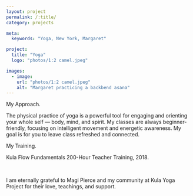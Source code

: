 ```yaml
---
layout: project
permalink: /:title/
category: projects

meta:
  keywords: "Yoga, New York, Margaret"

project:
  title: "Yoga"
  logo: "photos/1:2 camel.jpeg"

images:
  - image:
    url: "photos/1:2 camel.jpeg"
    alt: "Margaret practicing a backbend asana"
---
```

<div>
<p></p>

<span class="h2">My Approach.</span>
<p>The physical practice of yoga is a powerful tool for engaging and orienting your whole self — body, mind, and spirit. My classes are always beginner-friendly, focusing on intelligent movement and energetic awareness. My goal is for you to leave class refreshed and connected.</p>

<span class="h2">My Training.</span>
<p>Kula Flow Fundamentals 200-Hour Teacher Training, 2018.</p>

<br />
  
<p>I am eternally grateful to Magi Pierce and my community at Kula Yoga Project for their love, teachings, and support.</p>

</div>
